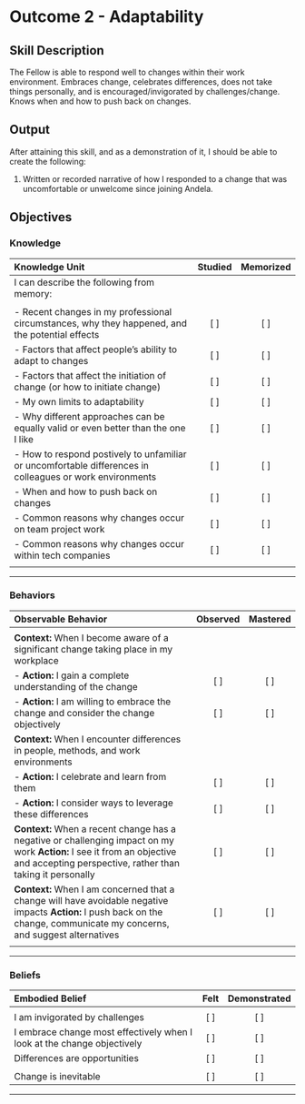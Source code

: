 # Outcome 2 - Adaptability

## Skill Description

The Fellow is able to respond well to changes within their work environment.  Embraces change, celebrates differences, does not take things personally, and is encouraged/invigorated by challenges/change. Knows when and how to push back on changes.


## Output
After attaining this skill, and as a demonstration of it, I should be able to create the following:

1. Written or recorded narrative of how I responded to a change that was uncomfortable or unwelcome since joining Andela.


## Objectives

### Knowledge


| Knowledge Unit | Studied | Memorized |
|:---|:---:|:---:|
| I can describe the following from memory: | | |
| | | |
| - Recent changes in my professional circumstances, why they happened, and the potential effects | [ ] | [ ] |
| - Factors that affect people’s ability to adapt to changes | [ ] | [ ] |
| - Factors that affect the initiation of change (or how to initiate change) | [ ] | [ ] |
| - My own limits to adaptability | [ ] | [ ] |
| - Why different approaches can be equally valid or even better than the one I like | [ ] | [ ] |
| - How to respond postively to unfamiliar or uncomfortable differences in colleagues or work environments | [ ] | [ ] |
| - When and how to push back on changes | [ ] | [ ] |
| - Common reasons why changes occur on team project work | [ ] | [ ] |
| - Common reasons why changes occur within tech companies | [ ] | [ ] |
| | | |

---

### Behaviors

| Observable Behavior | Observed | Mastered |
|:---|:---:|:---:|
| | | |
| **Context:** When I become aware of a significant change taking place in my workplace | | |
| - **Action:** I gain a complete understanding of the change | [ ] | [ ] |
| - **Action:** I am willing to embrace the change and consider the change objectively | [ ] | [ ] |
| **Context:** When I encounter differences in people, methods, and work environments | | |
| - **Action:** I celebrate and learn from them | [ ] | [ ] |
| - **Action:** I consider ways to leverage these differences | [ ] | [ ] |
| **Context:** When a recent change has a negative or challenging impact on my work **Action:** I see it from an objective and accepting perspective, rather than taking it personally | [ ] | [ ] |
| **Context:** When I am concerned that a change will have avoidable negative impacts **Action:** I push back on the change, communicate my concerns, and suggest alternatives | [ ] | [ ] |
| | | |

---


### Beliefs


| Embodied Belief | Felt | Demonstrated |
|:---|:---:|:---:|
| | | |
| I am invigorated by challenges | [ ] | [ ] |
| I embrace change most effectively when I look at the change objectively | [ ] | [ ] |
| Differences are opportunities | [ ] | [ ] |
| | | |
| Change is inevitable | [ ] | [ ] |
---